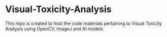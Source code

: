 # Visual-Toxicity-Analysis
This repo is created to host the code materials pertaining to Visual Toxicity Analysis using OpenCV, ImageJ and AI models
